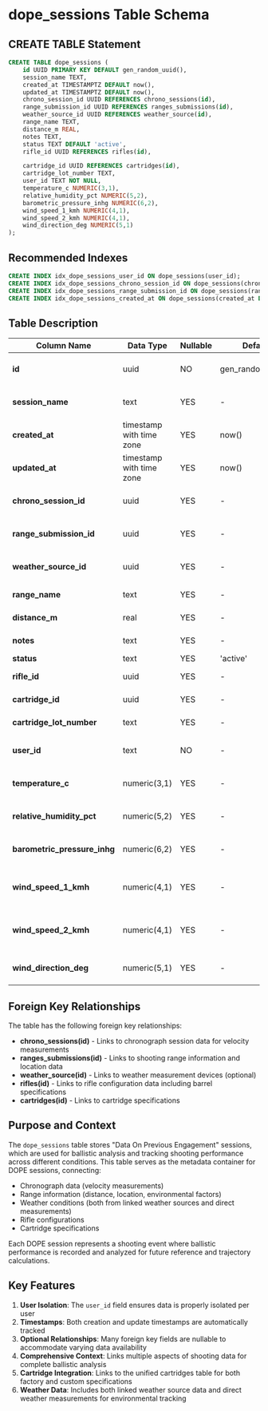 # dope_sessions Table Schema

## CREATE TABLE Statement

```sql
CREATE TABLE dope_sessions (
    id UUID PRIMARY KEY DEFAULT gen_random_uuid(),
    session_name TEXT,
    created_at TIMESTAMPTZ DEFAULT now(),
    updated_at TIMESTAMPTZ DEFAULT now(),
    chrono_session_id UUID REFERENCES chrono_sessions(id),
    range_submission_id UUID REFERENCES ranges_submissions(id),
    weather_source_id UUID REFERENCES weather_source(id),
    range_name TEXT,
    distance_m REAL,
    notes TEXT,
    status TEXT DEFAULT 'active',
    rifle_id UUID REFERENCES rifles(id),

    cartridge_id UUID REFERENCES cartridges(id),
    cartridge_lot_number TEXT,
    user_id TEXT NOT NULL,
    temperature_c NUMERIC(3,1),
    relative_humidity_pct NUMERIC(5,2),
    barometric_pressure_inhg NUMERIC(6,2),
    wind_speed_1_kmh NUMERIC(4,1),
    wind_speed_2_kmh NUMERIC(4,1),
    wind_direction_deg NUMERIC(5,1)
);
```

## Recommended Indexes

```sql
CREATE INDEX idx_dope_sessions_user_id ON dope_sessions(user_id);
CREATE INDEX idx_dope_sessions_chrono_session_id ON dope_sessions(chrono_session_id);
CREATE INDEX idx_dope_sessions_range_submission_id ON dope_sessions(range_submission_id);
CREATE INDEX idx_dope_sessions_created_at ON dope_sessions(created_at DESC);
```

## Table Description

| Column Name                  | Data Type                | Nullable | Default           | Description                                                                              |
|------------------------------|--------------------------|----------|-------------------|------------------------------------------------------------------------------------------|
| **id**                       | uuid                     | NO       | gen_random_uuid() | Primary key, auto-generated unique identifier                                            |
| **session_name**             | text                     | YES      | -                 | Descriptive name for the DOPE session                                                    |
| **created_at**               | timestamp with time zone | YES      | now()             | Record creation timestamp                                                                |
| **updated_at**               | timestamp with time zone | YES      | now()             | Last modification timestamp                                                              |
| **chrono_session_id**        | uuid                     | YES      | -                 | Foreign key to chrono_sessions table                                                     |
| **range_submission_id**      | uuid                     | YES      | -                 | Foreign key to ranges_submissions table                                                  |
| **weather_source_id**        | uuid                     | YES      | -                 | Foreign key to weather_source table                                                      |
| **range_name**               | text                     | YES      | -                 | Name of the shooting range                                                               |
| **distance_m**               | real                     | YES      | -                 | Target distance in meters                                                                |
| **notes**                    | text                     | YES      | -                 | Session notes and observations                                                           |
| **status**                   | text                     | YES      | 'active'          | Session status                                                                           |
| **rifle_id**                 | uuid                     | YES      | -                 | Foreign key to rifles table                                                              |
| **cartridge_id**             | uuid                     | YES      | -                 | Foreign key to cartridges table                                                          |
| **cartridge_lot_number**     | text                     | YES      | -                 | Cartridge lot identifier                                                                 |
| **user_id**                  | text                     | NO       | -                 | Auth0 user identifier for data isolation                                                 |
| **temperature_c**            | numeric(3,1)             | YES      | -                 | Temperature in Celsius with 1 decimal place                                              |
| **relative_humidity_pct**    | numeric(5,2)             | YES      | -                 | Relative humidity percentage with 2 decimal places                                       |
| **barometric_pressure_inhg** | numeric(6,2)             | YES      | -                 | Barometric pressure in inHg with 2 decimal places                                        |
| **wind_speed_1_kmh**         | numeric(4,1)             | YES      | -                 | Wind speed measurement 1 in km/h with 1 decimal place                                    |
| **wind_speed_2_kmh**         | numeric(4,1)             | YES      | -                 | Wind speed measurement 2 in km/h with 1 decimal place                                    |
| **wind_direction_deg**       | numeric(5,1)             | YES      | -                 | Wind direction in degrees with 1 decimal place                                           |

## Foreign Key Relationships

The table has the following foreign key relationships:

- **chrono_sessions(id)** - Links to chronograph session data for velocity measurements
- **ranges_submissions(id)** - Links to shooting range information and location data
- **weather_source(id)** - Links to weather measurement devices (optional)
- **rifles(id)** - Links to rifle configuration data including barrel specifications
- **cartridges(id)** - Links to cartridge specifications

## Purpose and Context

The `dope_sessions` table stores "Data On Previous Engagement" sessions, which are used for ballistic analysis and tracking shooting performance across different conditions. This table serves as the metadata container for DOPE sessions, connecting:

- Chronograph data (velocity measurements)
- Range information (distance, location, environmental factors)
- Weather conditions (both from linked weather sources and direct measurements)
- Rifle configurations
- Cartridge specifications

Each DOPE session represents a shooting event where ballistic performance is recorded and analyzed for future reference and trajectory calculations.

## Key Features

1. **User Isolation**: The `user_id` field ensures data is properly isolated per user
2. **Timestamps**: Both creation and update timestamps are automatically tracked
3. **Optional Relationships**: Many foreign key fields are nullable to accommodate varying data availability
4. **Comprehensive Context**: Links multiple aspects of shooting data for complete ballistic analysis
5. **Cartridge Integration**: Links to the unified cartridges table for both factory and custom specifications
6. **Weather Data**: Includes both linked weather source data and direct weather measurements for environmental tracking